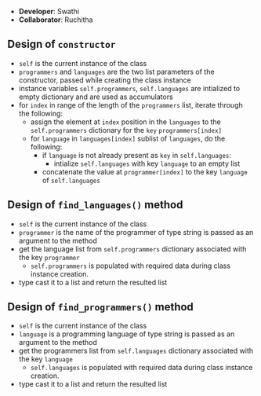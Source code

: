- **Developer**: Swathi
- **Collaborator**: Ruchitha

## Design of `constructor`
- `self` is the current instance of the class
- `programmers` and `languages` are the two list parameters of the constructor, passed while creating the class instance
- instance variables `self.programmers`, `self.languages` are intialized to empty dictionary and are used as accumulators
- for `index` in range of the length of the `programmers` list, iterate through the following:
    - assign the element at `index` position in the `languages` to the `self.programmers` dictionary for the `key` `programmers[index]`
    - for `language` in `languages[index]` sublist of `languages`, do the following:
        - if `language` is not already present as `key` in `self.languages`:
            - intialize `self.languages` with key `language` to an empty list
        - concatenate the value at `programmer[index]` to the key `language` of `self.languages`

## Design of `find_languages()` method
- `self` is the current instance of the class
- `programmer` is the name of the programmer of type string is passed as an argument to the method
- get the language list from `self.programmers` dictionary associated with the key `programmer`
    * `self.programmers` is populated with required data during class instance creation.
- type cast it to a list and return the resulted list

## Design of `find_programmers()` method
- `self` is the current instance of the class
- `language` is a programming language of type string is passed as an argument to the method
- get the programmers list from `self.languages` dictionary associated with the key `language`
    * `self.languages` is populated with required data during class instance creation.
- type cast it to a list and return the resulted list